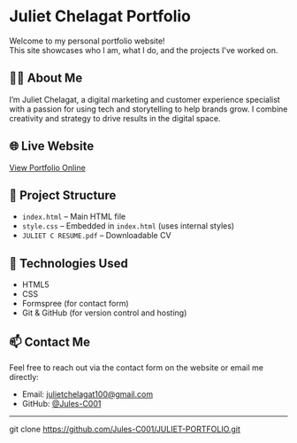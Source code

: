 # Juliet Chelagat Portfolio

Welcome to my personal portfolio website!  
This site showcases who I am, what I do, and the projects I've worked on.

## 👩‍💻 About Me

I’m Juliet Chelagat, a digital marketing and customer experience specialist with a passion for using tech and storytelling to help brands grow. I combine creativity and strategy to drive results in the digital space.

## 🌐 Live Website

[View Portfolio Online](https://jules-c001.github.io/JULIET-PORTFOLIO/)

## 📁 Project Structure

- `index.html` – Main HTML file
- `style.css` – Embedded in `index.html` (uses internal styles)
- `JULIET C RESUME.pdf` – Downloadable CV


## 🚀 Technologies Used

- HTML5
- CSS
- Formspree (for contact form)
- Git & GitHub (for version control and hosting)

## 📫 Contact Me

Feel free to reach out via the contact form on the website or email me directly:

- Email: julietchelagat100@gmail.com
- GitHub: [@Jules-C001](https://github.com/Jules-C001)

---


   git clone https://github.com/Jules-C001/JULIET-PORTFOLIO.git
